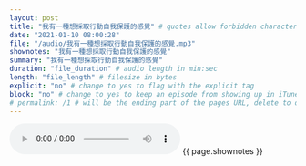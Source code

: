 ```yaml
---
layout: post
title: "我有一種想採取行動自我保護的感覺" # quotes allow forbidden characters like the colon
date: "2021-01-10 08:00:28"
file: "/audio/我有一種想採取行動自我保護的感覺.mp3"
shownotes: "我有一種想採取行動自我保護的感覺"
summary: "我有一種想採取行動自我保護的感覺"
duration: "file_duration" # audio length in min:sec
length: "file_length" # filesize in bytes
explicit: "no" # change to yes to flag with the explicit tag
block: "no" # change to yes to keep an episode from showing up in iTunes
# permalink: /1 # will be the ending part of the pages URL, delete to default to the title
---
```


<audio controls>
<source src="{{site.url}}{{site.baseurl}}{{ page.file }}" type="audio/x-mp3">
Your browser does not support the audio element.
</audio>
{{ page.shownotes }}
